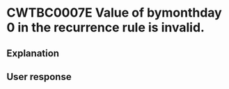 # CWTBC0007E Value of bymonthday 0 in the recurrence rule is invalid.

## Explanation

## User response